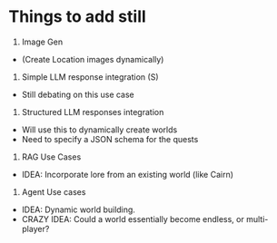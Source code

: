 # Things to add still

1. Image Gen 
  * (Create Location images dynamically)
1. Simple LLM response integration (S)
  * Still debating on this use case
1. Structured LLM responses integration
  * Will use this to dynamically create worlds
  * Need to specify a JSON schema for the quests
1. RAG Use Cases
  * IDEA: Incorporate lore from an existing world (like Cairn)
1. Agent Use cases
  * IDEA: Dynamic world building.
  * CRAZY IDEA: Could a world essentially become endless, or multi-player? 

